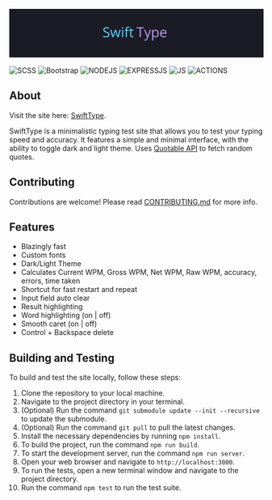 <p align="center">
  <a name="banner" href="#banner"><img src="./static/images/swift-type-logo.jpg" alt="banner"></a>
</p>

<!-- <picture>
  <img src="https://img.shields.io/badge/html5-%23E34F26.svg?style=for-the-badge&logo=html5&logoColor=white" alt="HTML">
</picture> -->
<picture>
  <img src="https://img.shields.io/badge/Sass-CC6699?style=for-the-badge&logo=sass&logoColor=white" alt="SCSS">
</picture>
<picture>
  <img src="https://img.shields.io/badge/-Bootstrap-7952B3?style=for-the-badge&logo=bootstrap&logoColor=white" alt="Bootstrap">
</picture>
<picture>
  <img src="https://img.shields.io/badge/Node.js-43853D?style=for-the-badge&logo=node.js&logoColor=white" alt="NODEJS">
</picture>
<picture>
  <img src="https://img.shields.io/badge/Express.js-404D59?style=for-the-badge" alt="EXPRESSJS">
</picture>
<picture>
  <img src="https://img.shields.io/badge/JavaScript-F7DF1E.svg?style=for-the-badge&logo=JavaScript&logoColor=black" alt="JS">
</picture>
<picture>
  <img src="https://img.shields.io/badge/GitHub_Actions-2088FF?style=for-the-badge&logo=github-actions&logoColor=black" alt="ACTIONS">
</picture>

## About
Visit the site here: <a href="https://hausemasterz.github.io/swift-type/" target="_blank">SwiftType</a>.


SwiftType is a minimalistic typing test site that allows you to test your typing speed and accuracy. It features a simple and minimal interface, with the ability to toggle dark and light theme. Uses [Quotable API](https://github.com/lukePeavey/quotable) to fetch random quotes.

## Contributing
Contributions are welcome! Please read [CONTRIBUTING.md](CONTRIBUTING.md) for more info.

## Features 
 - Blazingly fast
 - Custom fonts
 - Dark/Light Theme
 - Calculates Current WPM, Gross WPM, Net WPM, Raw WPM, accuracy, errors, time taken
 - Shortcut for fast restart and repeat
 - Input field auto clear
 - Result highlighting
 - Word highlighting (on | off)
 - Smooth caret (on | off)
 - Control + Backspace delete

## Building and Testing
To build and test the site locally, follow these steps:

1. Clone the repository to your local machine.
2. Navigate to the project directory in your terminal.
3. (Optional) Run the command `git submodule update --init --recursive` to update the submodule.
4. (Optional) Run the command `git pull` to pull the latest changes.
5. Install the necessary dependencies by running `npm install`.
6. To build the project, run the command `npm run build`.
7. To start the development server, run the command `npm run server`.
8. Open your web browser and navigate to `http://localhost:3000`.
9. To run the tests, open a new terminal window and navigate to the project directory.
10. Run the command `npm test` to run the test suite.